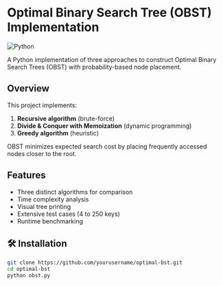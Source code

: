 # Optimal Binary Search Tree (OBST) Implementation

![Python](https://img.shields.io/badge/Python-3.12%2B-blue)

A Python implementation of three approaches to construct Optimal Binary Search Trees (OBST) with probability-based node placement.

##  Overview
This project implements:
1. **Recursive algorithm** (brute-force)
2. **Divide & Conquer with Memoization** (dynamic programming)
3. **Greedy algorithm** (heuristic)

OBST minimizes expected search cost by placing frequently accessed nodes closer to the root.

## Features
- Three distinct algorithms for comparison
- Time complexity analysis
- Visual tree printing
- Extensive test cases (4 to 250 keys)
- Runtime benchmarking


## 🛠️ Installation
```bash
git clone https://github.com/yourusername/optimal-bst.git
cd optimal-bst
python obst.py
```

